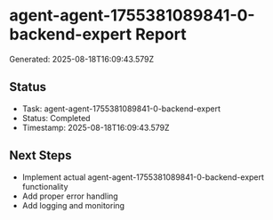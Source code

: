 # agent-agent-1755381089841-0-backend-expert Report

Generated: 2025-08-18T16:09:43.579Z

## Status
- Task: agent-agent-1755381089841-0-backend-expert
- Status: Completed
- Timestamp: 2025-08-18T16:09:43.579Z

## Next Steps
- Implement actual agent-agent-1755381089841-0-backend-expert functionality
- Add proper error handling
- Add logging and monitoring
